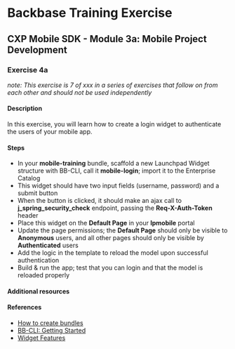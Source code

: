 # Backbase Training Exercise

## CXP Mobile SDK - Module 3a: Mobile Project Development

### Exercise 4a

_note: This exercise is 7 of xxx in a series of exercises that follow on from each other and should not be used independently_

#### Description

In this exercise, you will learn how to create a login widget to authenticate the users of your mobile app.

#### Steps

 - In your **mobile-training** bundle, scaffold a new Launchpad Widget structure with BB-CLI, call it **mobile-login**; import it to the Enterprise Catalog
 - This widget should have two input fields (username, password) and a submit button
 - When the button is clicked, it should make an ajax call to **j_spring_security_check** endpoint, passing the **Req-X-Auth-Token** header
 - Place this widget on the **Default Page** in your **lpmobile** portal
 - Update the page permissions; the **Default Page** should only be visible to **Anonymous** users, and all other pages should only be visible by **Authenticated** users
 - Add the logic in the template to reload the model upon successful authentication
 - Build & run the app; test that you can login and that the model is reloaded properly

#### Additional resources

#### References

 - [How to create bundles](https://my.backbase.com/resources/how-to-guides/what-are-bundles-how-can-they-help-me-and-how-do-i-make-them/)
 - [BB-CLI: Getting Started](https://my.backbase.com/resources/how-to-guides/bb-cli-the-one-cli-to-rule-them-all/)
 - [Widget Features](https://my.backbase.com/resources/documentation/mobile-sdk/0.11-beta/mobileapp_widgetfeatures.html)
